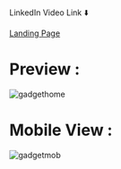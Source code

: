 LinkedIn Video Link ⬇️

[Landing Page](https://www.linkedin.com/feed/update/urn:li:activity:7182145362726371328/?originTrackingId=uOBFbkLiTky8r7FKiKvLag%3D%3D)

# Preview :

![gadgethome](https://github.com/Bilal-Ishtiyaque/Landing-page-Gadgets-and-Children/assets/139645574/c7ff3bda-d768-4cf4-af35-30552a7d19f6)

# Mobile View :


![gadgetmob](https://github.com/Bilal-Ishtiyaque/Landing-page-Gadgets-and-Children/assets/139645574/b9c203d7-ec8c-4705-a2d1-b2b8efe5db24)
